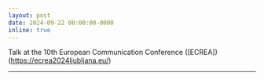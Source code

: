 ```yaml
---
layout: post
date: 2024-09-22 00:00:00-0000
inline: true
---
```

Talk at the 10th European Communication Conference ([ECREA])(https://ecrea2024ljubljana.eu/)

***
